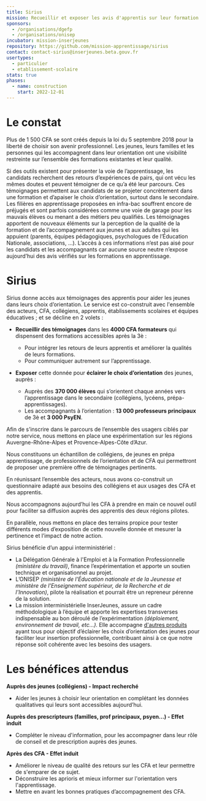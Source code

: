 ```yaml
---
title: Sirius
mission: Recueillir et exposer les avis d'apprentis sur leur formation
sponsors:
  - /organisations/dgefp
  - /organisations/onisep
incubator: mission-inserjeunes
repository: https://github.com/mission-apprentissage/sirius
contact: contact-sirius@inserjeunes.beta.gouv.fr
usertypes:
  - particulier
  - etablissement-scolaire
stats: true
phases:
  - name: construction
    start: 2022-12-01
---
```

# Le constat

Plus de 1 500 CFA se sont créés depuis la loi du 5 septembre 2018 pour la liberté de choisir son avenir professionnel. Les jeunes, leurs familles et les personnes qui les accompagnent dans leur orientation ont une visibilité restreinte sur l’ensemble des formations existantes et leur qualité.

Si des outils existent pour présenter la voie de l’apprentissage, les candidats recherchent des retours d’expériences de pairs, qui ont vécu les mêmes doutes et peuvent témoigner de ce qu’a été leur parcours. Ces témoignages permettent aux candidats de se projeter concrètement dans une formation et d’apaiser le choix d’orientation, surtout dans le secondaire. Les filières en apprentissage  proposées en infra-bac souffrent encore de préjugés et sont parfois considérées comme une voie de garage pour les mauvais élèves ou menant a des métiers peu qualifiés. Les témoignages apportent de nouveaux éléments sur la perception de la qualité de la formation et de l’accompagnement aux jeunes et aux adultes qui les appuient (parents, équipes pédagogiques, psychologues de l’Éducation Nationale, associations, …). L’accès à ces informations n’est pas aisé pour les candidats et les accompagnants car aucune source neutre n’expose aujourd’hui des avis vérifiés sur les formations en apprentissage.



# Sirius

Sirius donne accès aux témoignages des apprentis pour aider les jeunes dans leurs choix d’orientation. Le service est co-construit avec l'ensemble des acteurs, CFA, collégiens, apprentis, établissements scolaires et équipes éducatives ; et se décline en 2 volets :

* **Recueillir des témoignages** dans les **4000 CFA formateurs** qui dispensent des formations accessibles après la 3è :

  * Pour intégrer les retours de leurs apprentis et améliorer la qualités de leurs formations.
  * Pour communiquer autrement sur l’apprentissage.
* **Exposer** cette donnée pour **éclairer le choix d’orientation** des jeunes, auprès :

  * Auprès des **370 000 élèves** qui s’orientent chaque années vers l’apprentissage dans le secondaire (collégiens, lycéens, prépa-apprentissages).
  * Les accompagnants à l’orientation : **13 000 professeurs principaux** de 3è et **3 000 PsyEN**.

Afin de s’inscrire dans le parcours de l’ensemble des usagers ciblés par notre service, nous mettons en place une expérimentation sur les régions Auvergne-Rhône-Alpes et Provence-Alpes-Côte d’Azur.

Nous constituons un échantillon de collégiens, de jeunes en prépa apprentissage, de professionnels de l’orientation et de CFA qui permettront de proposer une première offre de témoignages pertinents.

En réunissant l’ensemble des acteurs, nous avons co-construit un questionnaire adapté aux besoins des collégiens et aux usages des CFA et des apprentis.

Nous accompagnons aujourd’hui les CFA à prendre en main ce nouvel outil pour faciliter sa diffusion auprès des apprentis des deux régions pilotes.

En parallèle, nous mettons en place des terrains propice pour tester différents modes d’exposition de cette nouvelle donnée et mesurer la pertinence et l’impact de notre action.

Sirius bénéficie d’un appui interministériel :

* La Délégation Générale à l'Emploi et à la Formation Professionnelle *(ministère du travail)*, finance l’expérimentation et apporte un soutien technique et organisationnel au projet.
* L’ONISEP *(ministère de l'Éducation nationale et de la Jeunesse et ministère de l'Enseignement supérieur, de la Recherche et de l'Innovation)*, pilote la réalisation et pourrait être un repreneur pérenne de la solution.
* La mission interministérielle InserJeunes, assure un cadre méthodologique à l’équipe et apporte les expertises transverses indispensable au bon déroulé de l’expérimentation *(déploiement, environnement de travail, etc…).* Elle accompagne [d'autres produits](https://beta.gouv.fr/startups/?incubateur=mission-inserjeunes) ayant tous pour objectif d’éclairer les choix d’orientation des jeunes pour faciliter leur insertion professionnelle, contribuant ainsi à ce que notre réponse soit cohérente avec les besoins des usagers.



# Les bénéfices attendus

**Auprès des jeunes (collégiens) - Impact recherché**

* Aider les jeunes à choisir leur orientation en complétant les données qualitatives qui leurs sont accessibles aujourd’hui.

**Auprès des prescripteurs (familles, prof principaux, psyen...) - Effet induit**

* Compléter le niveau d'information, pour les accompagner dans leur rôle de conseil et de prescription auprès des jeunes.

**Après des CFA - Effet induit**

* Améliorer le niveau de qualité des retours sur les CFA et leur permettre de s'emparer de ce sujet.
* Déconstruire les aprioris et mieux informer sur l'orientation vers l'apprentissage.
* Mettre en avant les bonnes pratiques d’accompagnement des CFA.
